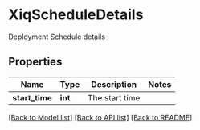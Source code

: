 # XiqScheduleDetails

Deployment Schedule details
## Properties
Name | Type | Description | Notes
------------ | ------------- | ------------- | -------------
**start_time** | **int** | The start time | 

[[Back to Model list]](../README.md#documentation-for-models) [[Back to API list]](../README.md#documentation-for-api-endpoints) [[Back to README]](../README.md)


